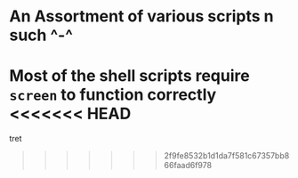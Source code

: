 # An Assortment of various scripts n such ^-^

Most of the shell scripts require `screen` to function correctly
<<<<<<< HEAD
=======

tret
>>>>>>> 2f9fe8532b1d1da7f581c67357bb866faad6f978
